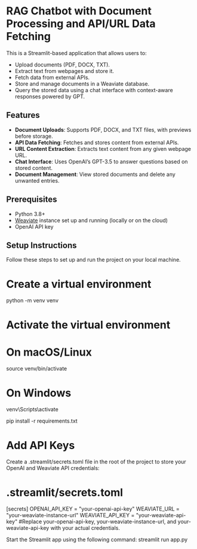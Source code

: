 # RAG Chatbot with Document Processing and API/URL Data Fetching

This is a Streamlit-based application that allows users to:
- Upload documents (PDF, DOCX, TXT).
- Extract text from webpages and store it.
- Fetch data from external APIs.
- Store and manage documents in a Weaviate database.
- Query the stored data using a chat interface with context-aware responses powered by GPT.

## Features
- **Document Uploads**: Supports PDF, DOCX, and TXT files, with previews before storage.
- **API Data Fetching**: Fetches and stores content from external APIs.
- **URL Content Extraction**: Extracts text content from any given webpage URL.
- **Chat Interface**: Uses OpenAI’s GPT-3.5 to answer questions based on stored content.
- **Document Management**: View stored documents and delete any unwanted entries.

## Prerequisites
- Python 3.8+
- [Weaviate](https://weaviate.io/) instance set up and running (locally or on the cloud)
- OpenAI API key

## Setup Instructions

Follow these steps to set up and run the project on your local machine.

# Create a virtual environment
python -m venv venv

# Activate the virtual environment
# On macOS/Linux
source venv/bin/activate

# On Windows
venv\Scripts\activate

pip install -r requirements.txt

# Add API Keys
Create a .streamlit/secrets.toml file in the root of the project to store your OpenAI and Weaviate API credentials:
# .streamlit/secrets.toml
[secrets]
OPENAI_API_KEY = "your-openai-api-key"
WEAVIATE_URL = "your-weaviate-instance-url"
WEAVIATE_API_KEY = "your-weaviate-api-key"
#Replace your-openai-api-key, your-weaviate-instance-url, and your-weaviate-api-key with your actual credentials.

Start the Streamlit app using the following command: streamlit run app.py

